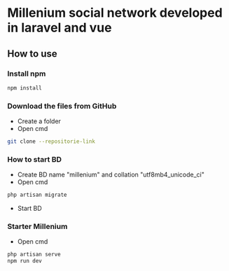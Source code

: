 # Millenium social network developed in laravel and vue

## How to use

### Install npm

```sh
npm install
```

### Download the files from GitHub

- Create a folder
- Open cmd
```sh
git clone --repositorie-link
```

### How to start BD

- Create BD name "millenium" and collation "utf8mb4_unicode_ci"
- Open cmd
```sh
php artisan migrate
```
- Start BD

### Starter Millenium

- Open cmd
```sh
php artisan serve
npm run dev
```
